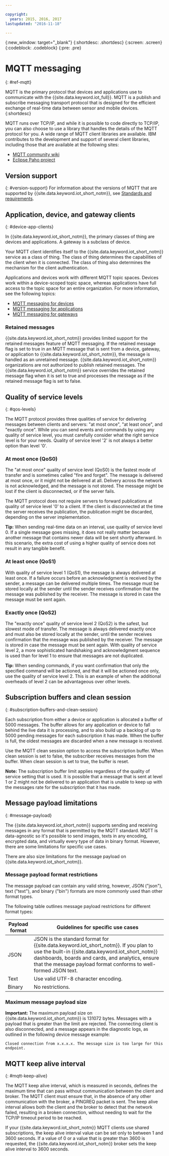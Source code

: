 ```yaml
---

copyright:
  years: 2015, 2016, 2017
lastupdated: "2016-11-18"

---
```


{:new_window: target="_blank"}
{:shortdesc: .shortdesc}
{:screen: .screen}
{:codeblock: .codeblock}
{:pre: .pre}

# MQTT messaging
{: #ref-mqtt}

MQTT is the primary protocol that devices and applications use to communicate with the {{site.data.keyword.iot_full}}. MQTT is a publish and subscribe messaging transport protocol that is designed for the efficient exchange of real-time data between sensor and mobile devices.
{:shortdesc}

MQTT runs over TCP/IP, and while it is possible to code directly to TCP/IP, you can also choose to use a library that handles the details of the MQTT protocol for you. A wide range of MQTT client libraries are available. IBM contributes to the development and support of several client libraries, including those that are available at the following sites:

- [MQTT community wiki](https://github.com/mqtt/mqtt.github.io/wiki)
- [Eclipse Paho project](http://eclipse.org/paho/)

## Version support
{: #version-support}
For information about the versions of MQTT that are supported by  {{site.data.keyword.iot_short_notm}}, see [Standards and requirements](../standards_and_requirements.html#mqtt).

## Application, device, and gateway clients
{: #device-app-clients}

In {{site.data.keyword.iot_short_notm}}, the primary classes of thing are devices and applications. A gateway is a subclass of device.

Your MQTT client identifies itself to the {{site.data.keyword.iot_short_notm}} service as a class of thing. The class of thing determines the capabilities of the client when it is connected. The class of thing also determines the mechanism for the client authentication.

Applications and devices work with different MQTT topic spaces.  Devices work within a device-scoped topic space, whereas applications have full access to the topic space for an entire organization. For more information, see the following topics:

- [MQTT messaging for devices](../../devices/mqtt.html)
- [MQTT messaging for applications](../../applications/mqtt.html)
- [MQTT messaging for gateways](../../gateways/mqtt.html)

### Retained messages
{{site.data.keyword.iot_short_notm}} provides limited support for the retained messages feature of MQTT messaging. If the retained message flag is set to true in an MQTT message that is sent from a device, gateway, or application to {{site.data.keyword.iot_short_notm}}, the message is handled as an unretained message. {{site.data.keyword.iot_short_notm}} organizations are not authorized to publish retained messages. The {{site.data.keyword.iot_short_notm}} service overrides the retained message flag when it is set to true and processes the message as if the retained message flag is set to false.

## Quality of service levels
{: #qos-levels}

The MQTT protocol provides three qualities of service for delivering messages between clients and servers: "at most once", "at least once", and "exactly once".
While you can send events and commands by using any quality of service level, you must carefully consider what the right service level is for your needs. Quality of service level '2' is not always a better option than level '0'.

### At most once (QoS0)

The "at most once" quality of service level (QoS0) is the fastest mode of transfer and  is sometimes called "fire and forget". The message is delivered at most once, or it might not be delivered at all. Delivery across the network is not acknowledged, and the message is not stored. The message might be lost if the client is disconnected, or if the server fails.

The MQTT protocol does not require servers to forward publications at quality of service level '0' to a client. If the client is disconnected at the time the server receives the publication, the publication might be discarded, depending on the server implementation.

**Tip:** When sending real-time data on an interval, use quality of service level 0. If a single message goes missing, it does not really matter because another message that contains newer data will be sent shortly afterward. In this scenario, the extra cost of using a higher quality of service does not result in any tangible benefit.

### At least once (QoS1)

With quality of service level 1 (QoS1), the message is always delivered at least once. If a failure occurs before an acknowledgment is received by the sender, a message can be delivered multiple times. The message must be stored locally at the sender until the sender receives confirmation that the message was published by the receiver. The message is stored in case the message must be sent again.

### Exactly once (QoS2)

The "exactly once" quality of service level  2 (QoS2) is the safest, but slowest mode of transfer. The message is always delivered exactly once and must also be stored locally at the sender, until the sender receives confirmation that the message was published by the receiver. The message is stored in case the message must be sent again. With quality of service level 2, a more sophisticated handshaking and acknowledgment sequence is used than for level 1 to ensure that messages are not duplicated.

**Tip:** When sending commands, if you want confirmation that only the specified command will be actioned, and that it will be actioned once only, use the quality of service level 2. This is an example of when the additional overheads of level 2 can be advantageous over other levels.

## Subscription buffers and clean session
{: #subscription-buffers-and-clean-session}

Each subscription from either a device or application is allocated a buffer of 5000 messages.  The buffer allows for any application or device to fall behind the live data it is processing, and to also build up a backlog of up to 5000 pending messages for each subscription it has made. When the buffer is full, the oldest messages are discarded when a new message is received.

Use the MQTT clean session option to access the subscription buffer. When clean session is set to false, the subscriber receives messages from the buffer. When clean session is set to true, the buffer is reset.

**Note:** The subscription buffer limit applies regardless of the quality of service setting that is used. It is possible that a message that is sent at level 1 or 2 might not be delivered to an application that is unable to keep up with the messages rate for the subscription that it has made.

## Message payload limitations
{: #message-payload}

The {{site.data.keyword.iot_short_notm}} supports sending and receiving messages in any format that is permitted by the MQTT standard. MQTT is data-agnostic so it's possible to send images, texts in any encoding, encrypted data, and virtually every type of data in binary format. However, there are some limitations for specific use cases.   

There are also size limitations for the message payload on {{site.data.keyword.iot_short_notm}}.

### Message payload format restrictions

The message payload can contain any valid string, however, JSON ("json"), text ("text"), and binary ("bin") formats are more commonly used than other format types.

The following table outlines message payload restrictions for different format types:

Payload format  | Guidelines for specific use cases
--------- | ----------  
JSON | JSON is the standard format for {{site.data.keyword.iot_short_notm}}. If you plan to use the built-in {{site.data.keyword.iot_short_notm}} dashboards, boards and cards, and analytics, ensure that the message payload format conforms to well-formed JSON text.
Text | Use valid UTF-8 character encoding.
Binary | No restrictions.


### Maximum message payload size

**Important:** The maximum payload size on {{site.data.keyword.iot_short_notm}} is 131072 bytes. Messages with a payload that is greater than the limit are rejected. The connecting client is also disconnected, and a message appears in the diagnostic logs, as outlined in the following device message example:

`Closed connection from x.x.x.x. The message size is too large for this endpoint.`

## MQTT keep alive interval
{: #mqtt-keep-alive}

The MQTT keep alive interval, which is measured in seconds, defines the maximum time that can pass without communication between the client and broker. The MQTT client must ensure that, in the absence of any other communication with the broker, a PINGREQ packet is sent. The keep alive interval allows both the client and the broker to detect that the network failed, resulting in a broken connection, without needing to wait for the TCP/IP timeout period to be reached.

If your {{site.data.keyword.iot_short_notm}} MQTT clients use shared subscriptions, the keep alive interval value can be set only to between 1 and 3600 seconds. If a value of 0 or a value that is greater than 3600 is requested, the {{site.data.keyword.iot_short_notm}} broker sets the keep alive interval to 3600 seconds.
